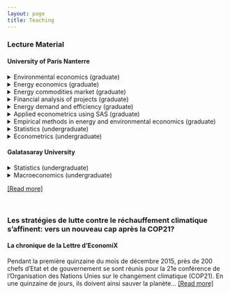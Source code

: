 ```yaml
---
layout: page
title: Teaching
---
```


### Lecture Material

#### University of Paris Nanterre

<details>
<summary>Environmental economics (graduate)</summary>
<p>[[Read more]](https://t20saudiarabia.org.sa/en/briefs/Pages/Policy-Brief.aspx?pb=TF11_PB11)</p>
</details>
<details>
<summary>Energy economics (graduate)</summary>
<p>No material</p>
</details>
<details>
<summary>Energy commodities market (graduate)</summary>
<p>No material</p>
</details>
<details>
<summary>Financial analysis of projects (graduate)</summary>
<p>No material</p>
</details>
<details>
<summary>Energy demand and efficiency (graduate)</summary>
<p>No material</p>
</details>
<details>
<summary>Applied econometrics using SAS (graduate)</summary>
<p>No material</p>
</details>
<details>
<summary>Empirical methods in energy and environmental economics (graduate)</summary>
<p>No material</p>
</details>
<details>
<summary>Statistics (undergraduate)</summary>
<p>No material</p>
</details>
<details>
<summary>Econometrics (undergraduate)</summary>
<p>No material</p>
</details>

#### Galatasaray University
<details>
<summary>Statistics (undergraduate)</summary>
<p>No material</p>
</details>
<details>
<summary>Macroeconomics (undergraduate)</summary>
<p>No material</p>
</details>

  


[[Read more]](https://t20saudiarabia.org.sa/en/briefs/Pages/Policy-Brief.aspx?pb=TF11_PB11)

<br/>

### Les stratégies de lutte contre le réchauffement climatique s’affinent: vers un nouveau cap après la COP21?

#### La chronique de la Lettre d’EconomiX

Pendant la première quinzaine du mois de décembre 2015, près de 200 chefs d’Etat et de gouvernement se sont réunis pour la 21e conférence de l’Organisation des Nations Unies sur le changement climatique (COP21). En une quinzaine de jours, ils doivent ainsi sauver la planète... [[Read more]](https://economix.fr/uploads/source/lettres_economix/septembre_decembre_2015.pdf)

